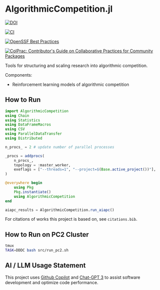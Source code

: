# AlgorithmicCompetition.jl

[![DOI](https://zenodo.org/badge/570286360.svg)](https://zenodo.org/badge/latestdoi/570286360)

[![CI](https://github.com/jeremiahpslewis/AlgorithmicCompetition.jl/actions/workflows/CI.yml/badge.svg?branch=main)](https://github.com/jeremiahpslewis/AlgorithmicCompetition.jl/actions/workflows/CI.yml)

[![OpenSSF Best Practices](https://www.bestpractices.dev/projects/7837/badge)](https://www.bestpractices.dev/projects/7837)

[![ColPrac: Contributor's Guide on Collaborative Practices for Community Packages](https://img.shields.io/badge/ColPrac-Contributor's%20Guide-blueviolet)](https://github.com/SciML/ColPrac)

Tools for structuring and scaling research into algorithmic competition.

Components:

- Reinforcement learning models of algorithmic competition

## How to Run

```julia
import AlgorithmicCompetition
using Chain
using Statistics
using DataFrameMacros
using CSV
using ParallelDataTransfer
using Distributed

n_procs_ = 2 # update number of parallel processes

_procs = addprocs(
    n_procs_,
    topology = :master_worker,
    exeflags = ["--threads=1", "--project=$(Base.active_project())"],
)

@everywhere begin
    using Pkg
    Pkg.instantiate()
    using AlgorithmicCompetition
end

aiapc_results = AlgorithmicCompetition.run_aiapc()
```

For citations of works this project is based on, see `citations.bib`.

## How to Run on PC2 Cluster

```bash
tmux
TASK=DDDC bash src/run_pc2.sh
```

## AI / LLM Usage Statement

This project uses [Github Copilot](https://github.com/features/copilot) and [Chat-GPT 3](https://chat.openai.com) to assist software development and optimize code performance.

